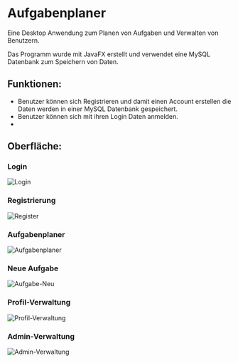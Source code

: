 # Aufgabenplaner
Eine Desktop Anwendung zum Planen von Aufgaben und Verwalten von Benutzern. 

Das Programm wurde mit JavaFX erstellt und verwendet eine MySQL Datenbank zum Speichern von Daten.

## Funktionen:
- Benutzer können sich Registrieren und damit einen Account erstellen die Daten werden in einer MySQL Datenbank gespeichert.
- Benutzer können sich mit ihren Login Daten anmelden.
- 


## Oberfläche:
### Login
![Login](https://github.com/LukasVerwiebe/Aufgabenplaner/assets/63674539/cf919122-2e5a-4fa1-a1d5-51df3ac44cf4)
### Registrierung
![Register](https://github.com/LukasVerwiebe/Aufgabenplaner/assets/63674539/79f4ff8e-f6f0-4400-b01a-060cc0f1e9f0)
### Aufgabenplaner
![Aufgabenplaner](https://github.com/LukasVerwiebe/Aufgabenplaner/assets/63674539/d09aefb1-ac51-48ab-82db-713b8918dfaf)
### Neue Aufgabe
![Aufgabe-Neu](https://github.com/LukasVerwiebe/Aufgabenplaner/assets/63674539/abdcde1c-d741-4b57-ab7f-66e7784bf206)
### Profil-Verwaltung
![Profil-Verwaltung](https://github.com/LukasVerwiebe/Aufgabenplaner/assets/63674539/fbeacd6e-b765-40a0-9d9e-a4c8b6166d77)
### Admin-Verwaltung
![Admin-Verwaltung](https://github.com/LukasVerwiebe/Aufgabenplaner/assets/63674539/d61c040f-0c50-4649-8684-25493bcd5b45)

